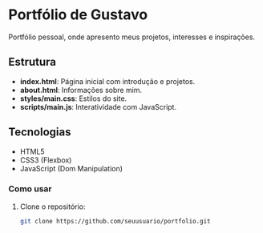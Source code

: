 # Portfólio de Gustavo

Portfólio pessoal, onde apresento meus projetos, interesses e inspirações.

## Estrutura
- **index.html**: Página inicial com introdução e projetos.
- **about.html**: Informações sobre mim.
- **styles/main.css**: Estilos do site.
- **scripts/main.js**: Interatividade com JavaScript.

## Tecnologias
- HTML5
- CSS3 (Flexbox)
- JavaScript (Dom Manipulation)

### Como usar
1. Clone o repositório:
   ```bash
   git clone https://github.com/seuusuario/portfolio.git
